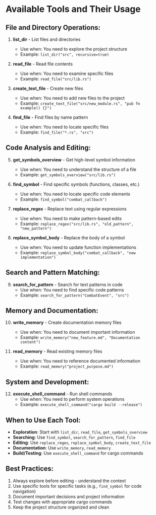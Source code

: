 



# Available Tools and Their Usage

## File and Directory Operations:
1. **list_dir** - List files and directories
   - Use when: You need to explore the project structure
   - Example: `list_dir("src", recursive=true)`

2. **read_file** - Read file contents
   - Use when: You need to examine specific files
   - Example: `read_file("src/lib.rs")`

3. **create_text_file** - Create new files
   - Use when: You need to add new files to the project
   - Example: `create_text_file("src/new_module.rs", "pub fn example() {}")`

4. **find_file** - Find files by name pattern
   - Use when: You need to locate specific files
   - Example: `find_file("*.rs", "src")`

## Code Analysis and Editing:
5. **get_symbols_overview** - Get high-level symbol information
   - Use when: You need to understand the structure of a file
   - Example: `get_symbols_overview("src/lib.rs")`

6. **find_symbol** - Find specific symbols (functions, classes, etc.)
   - Use when: You need to locate specific code elements
   - Example: `find_symbol("combat_callback")`

7. **replace_regex** - Replace text using regular expressions
   - Use when: You need to make pattern-based edits
   - Example: `replace_regex("src/lib.rs", "old_pattern", "new_pattern")`

8. **replace_symbol_body** - Replace the body of a symbol
   - Use when: You need to update function implementations
   - Example: `replace_symbol_body("combat_callback", "new implementation")`

## Search and Pattern Matching:
9. **search_for_pattern** - Search for text patterns in code
   - Use when: You need to find specific code patterns
   - Example: `search_for_pattern("CombatEvent", "src")`

## Memory and Documentation:
10. **write_memory** - Create documentation memory files
    - Use when: You need to document important information
    - Example: `write_memory("new_feature.md", "Documentation content")`

11. **read_memory** - Read existing memory files
    - Use when: You need to reference documented information
    - Example: `read_memory("project_purpose.md")`

## System and Development:
12. **execute_shell_command** - Run shell commands
    - Use when: You need to perform system operations
    - Example: `execute_shell_command("cargo build --release")`

## When to Use Each Tool:
- **Exploration**: Start with `list_dir`, `read_file`, `get_symbols_overview`
- **Searching**: Use `find_symbol`, `search_for_pattern`, `find_file`
- **Editing**: Use `replace_regex`, `replace_symbol_body`, `create_text_file`
- **Documentation**: Use `write_memory`, `read_memory`
- **Build/Testing**: Use `execute_shell_command` for cargo commands

## Best Practices:
1. Always explore before editing - understand the context
2. Use specific tools for specific tasks (e.g., `find_symbol` for code navigation)
3. Document important decisions and project information
4. Test changes with appropriate cargo commands
5. Keep the project structure organized and clean


